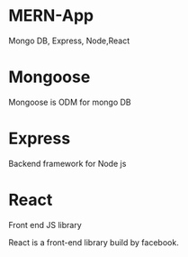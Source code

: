 # MERN-App
Mongo DB, Express, Node,React

# Mongoose 
Mongoose is ODM for mongo DB

# Express
Backend framework for Node js

# React
Front end JS library

React is a front-end library build by facebook.
